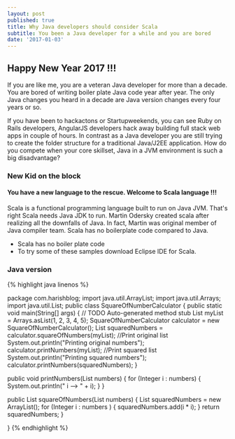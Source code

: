 ```yaml
---
layout: post
published: true
title: Why Java developers should consider Scala
subtitle: You been a Java developer for a while and you are bored
date: '2017-01-03'
---
```

##    Happy New Year 2017 !!! 
    
If you are like me, you are a veteran Java developer for more than a decade. You are bored of writing boiler plate Java code year after year. The only Java changes you heard in a decade are Java version changes every four years or so. 
    
    
If you have been to hackactons or Startupweekends, you can see Ruby on Rails developers, AngularJS developers hack away building full stack web apps in couple of hours. In contrast as a Java developer you are still trying to create the folder structure for a traditional Java/J2EE application. How do you compete when your core skillset, Java in a JVM environment is such a big disadvantage? 
 
 
 ### New Kid on the block

	
#### You have a new language to the rescue. Welcome to Scala language !!!

Scala is a functional programming language built to run on Java JVM. That's right Scala needs Java JDK to run. Martin Odersky created scala after realizing all the downfalls of Java. In fact, Martin was original member of Java compiler team. Scala has no boilerplate code compared to Java.
        
* Scala has no boiler plate code
* To try some of these samples download Eclipse IDE for Scala. 

### Java version


 {% highlight java linenos %} 

package com.harishblog;
import java.util.ArrayList;
import java.util.Arrays;
import java.util.List;
public class SquareOfNumberCalculator {
public static void main(String[] args) {
// TODO Auto-generated method stub
List<Integer> myList = Arrays.asList(1, 2, 3, 4, 5);
SquareOfNumberCalculator calculator = new SquareOfNumberCalculator();
List<Integer> squaredNumbers = calculator.squareOfNumbers(myList);
//Print original list
System.out.println("Printing original numbers");
calculator.printNumbers(myList);
//Print squared list
System.out.println("Printing squared numbers");
calculator.printNumbers(squaredNumbers);
}
	
public void printNumbers(List<Integer> numbers) {
for (Integer i : numbers) {
System.out.println(" i --> " + i);
}
}

public List<Integer> squareOfNumbers(List<Integer> numbers) {
List<Integer> squaredNumbers = new ArrayList<Integer>();
for (Integer i : numbers ) {
squaredNumbers.add(i * i);
}
return squaredNumbers;
}

}
{% endhighlight %}
